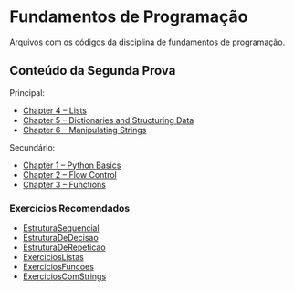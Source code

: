 # Fundamentos de Programação

Arquivos com os códigos da disciplina de fundamentos de programação.


## Conteúdo da Segunda Prova

Principal:

- [Chapter 4 – Lists](https://automatetheboringstuff.com/2e/chapter4/)
- [Chapter 5 – Dictionaries and Structuring Data](https://automatetheboringstuff.com/2e/chapter5/)
- [Chapter 6 – Manipulating Strings](https://automatetheboringstuff.com/2e/chapter6/)

Secundário:

- [Chapter 1 – Python Basics](https://automatetheboringstuff.com/2e/chapter1/)
- [Chapter 2 – Flow Control](https://automatetheboringstuff.com/2e/chapter2/)
- [Chapter 3 – Functions](https://automatetheboringstuff.com/2e/chapter3/)

### Exercícios Recomendados

- [EstruturaSequencial](https://wiki.python.org.br/EstruturaSequencial)
- [EstruturaDeDecisao](https://wiki.python.org.br/EstruturaDeDecisao)
- [EstruturaDeRepeticao](https://wiki.python.org.br/EstruturaDeRepeticao)
- [ExerciciosListas](https://wiki.python.org.br/ExerciciosListas)
- [ExerciciosFuncoes](https://wiki.python.org.br/ExerciciosFuncoes)
- [ExerciciosComStrings](https://wiki.python.org.br/EstruturaSequencial)